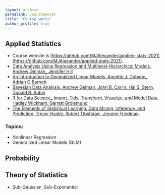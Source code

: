 ```yaml
---
layout: archive
permalink: /coursework/
title: "Course works"
author_profile: true
---
```


## Applied Statistics
- Course website is [https://github.com/MJAlexander/applied-stats-2021](https://github.com/MJAlexander/applied-stats-2021).
- [Data Analysis Using Regression and Multilevel-Hierarchical Models, Andrew Gelman_ Jennifer Hill](https://link.springer.com/content/pdf/10.1007%2Fs00362-010-0311-z.pdf)
- [An Introduction to Generalized Linear Models, Annette J. Dobson_ Adrian G Barnett](https://link.springer.com/article/10.1007/s00362-011-0375-4)
- [Bayesian Data Analysis, Andrew Gelman, John B. Carlin, Hal S. Stern, Donald B. Rubin](https://b-ok.cc/book/1306313/92e86d)
- [R for Data Science_ Import, Tidy, Transform, Visualize, and Model Data, Hadley Wickham, Garrett Grolemund](https://b-ok.cc/book/2850613/b8f661?dsource=recommend)
- [The Elements of Statistical Learning: Data Mining, Inference, and Prediction, Trevor Hastie, Robert Tibshirani, Jerome Friedman](https://web.stanford.edu/~hastie/ElemStatLearn/)

### Topics:
- Nonlinear Regression
- Generalized Linear Models (GLM)


## Probability

## Theory of Statistics
- Sub-Gaussian, Sub-Exponential


